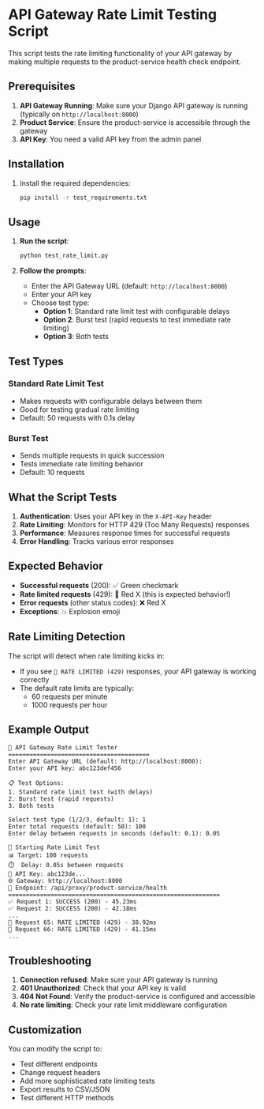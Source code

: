 # API Gateway Rate Limit Testing Script

This script tests the rate limiting functionality of your API gateway by making multiple requests to the product-service health check endpoint.

## Prerequisites

1. **API Gateway Running**: Make sure your Django API gateway is running (typically on `http://localhost:8000`)
2. **Product Service**: Ensure the product-service is accessible through the gateway
3. **API Key**: You need a valid API key from the admin panel

## Installation

1. Install the required dependencies:
   ```bash
   pip install -r test_requirements.txt
   ```

## Usage

1. **Run the script**:
   ```bash
   python test_rate_limit.py
   ```

2. **Follow the prompts**:
   - Enter the API Gateway URL (default: `http://localhost:8000`)
   - Enter your API key
   - Choose test type:
     - **Option 1**: Standard rate limit test with configurable delays
     - **Option 2**: Burst test (rapid requests to test immediate rate limiting)
     - **Option 3**: Both tests

## Test Types

### Standard Rate Limit Test
- Makes requests with configurable delays between them
- Good for testing gradual rate limiting
- Default: 50 requests with 0.1s delay

### Burst Test
- Sends multiple requests in quick succession
- Tests immediate rate limiting behavior
- Default: 10 requests

## What the Script Tests

1. **Authentication**: Uses your API key in the `X-API-Key` header
2. **Rate Limiting**: Monitors for HTTP 429 (Too Many Requests) responses
3. **Performance**: Measures response times for successful requests
4. **Error Handling**: Tracks various error responses

## Expected Behavior

- **Successful requests** (200): ✅ Green checkmark
- **Rate limited requests** (429): 🚫 Red X (this is expected behavior!)
- **Error requests** (other status codes): ❌ Red X
- **Exceptions**: 💥 Explosion emoji

## Rate Limiting Detection

The script will detect when rate limiting kicks in:
- If you see `🚫 RATE LIMITED (429)` responses, your API gateway is working correctly
- The default rate limits are typically:
  - 60 requests per minute
  - 1000 requests per hour

## Example Output

```
🔐 API Gateway Rate Limit Tester
========================================
Enter API Gateway URL (default: http://localhost:8000): 
Enter your API key: abc123def456

📋 Test Options:
1. Standard rate limit test (with delays)
2. Burst test (rapid requests)
3. Both tests

Select test type (1/2/3, default: 1): 1
Enter total requests (default: 50): 100
Enter delay between requests in seconds (default: 0.1): 0.05

🚀 Starting Rate Limit Test
📊 Target: 100 requests
⏱️  Delay: 0.05s between requests
🔑 API Key: abc123de...
🌐 Gateway: http://localhost:8000
🎯 Endpoint: /api/proxy/product-service/health
============================================================
✅ Request 1: SUCCESS (200) - 45.23ms
✅ Request 2: SUCCESS (200) - 42.18ms
...
🚫 Request 65: RATE LIMITED (429) - 38.92ms
🚫 Request 66: RATE LIMITED (429) - 41.15ms
...
```

## Troubleshooting

1. **Connection refused**: Make sure your API gateway is running
2. **401 Unauthorized**: Check that your API key is valid
3. **404 Not Found**: Verify the product-service is configured and accessible
4. **No rate limiting**: Check your rate limit middleware configuration

## Customization

You can modify the script to:
- Test different endpoints
- Change request headers
- Add more sophisticated rate limiting tests
- Export results to CSV/JSON
- Test different HTTP methods
